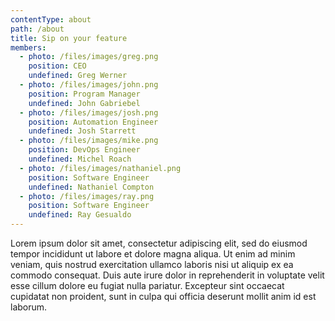 ```yaml
---
contentType: about
path: /about
title: Sip on your feature
members:
  - photo: /files/images/greg.png
    position: CEO
    undefined: Greg Werner
  - photo: /files/images/john.png
    position: Program Manager
    undefined: John Gabriebel
  - photo: /files/images/josh.png
    position: Automation Engineer
    undefined: Josh Starrett
  - photo: /files/images/mike.png
    position: DevOps Engineer
    undefined: Michel Roach
  - photo: /files/images/nathaniel.png
    position: Software Engineer
    undefined: Nathaniel Compton
  - photo: /files/images/ray.png
    position: Software Engineer
    undefined: Ray Gesualdo
---
```

Lorem ipsum dolor sit amet, consectetur adipiscing elit, sed do eiusmod tempor incididunt ut labore et dolore magna aliqua. Ut enim ad minim veniam, quis nostrud exercitation ullamco laboris nisi ut aliquip ex ea commodo consequat. Duis aute irure dolor in reprehenderit in voluptate velit esse cillum dolore eu fugiat nulla pariatur. Excepteur sint occaecat cupidatat non proident, sunt in culpa qui officia deserunt mollit anim id est laborum.
